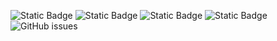 ![Static Badge](https://img.shields.io/badge/blacklists-60-000000) ![Static Badge](https://img.shields.io/badge/blacklisted-2608149-cc0000) ![Static Badge](https://img.shields.io/badge/whitelisted-2244-00CC00) ![Static Badge](https://img.shields.io/badge/streaming_blacklist-28107-000000) ![GitHub issues](https://img.shields.io/github/issues/fabriziosalmi/blacklists)
